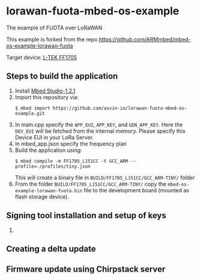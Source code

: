 # lorawan-fuota-mbed-os-example
The example of FUOTA over LoRaWAN

This example is forked from the repo https://github.com/ARMmbed/mbed-os-example-lorawan-fuota

Target device: [L-TEK FF1705](https://os.mbed.com/platforms/L-TEK-FF1705/)

## Steps to build the application
1. Install [Mbed Studio-1.2.1](https://os.mbed.com/studio/)
2. Import this repository via:
    ```
    $ mbed import https://github.com/asvin-io/lorawan-fuota-mbed-os-example.git
    ```
3. In main.cpp specify the `APP_EUI`, `APP_KEY`, and `GEN_APP_KEY`. Here the `DEV_EUI` will be fetched from the internal memory. Please specify this Device EUI in your LoRa Server.
4. In mbed_app.json specify the frequency plan
5. Build the application using:
    ```
    $ mbed compile -m FF1705_L151CC -t GCC_ARM --profile=./profiles/tiny.json
    ```
    This will create a binary file in `BUILD/FF1705_L151CC/GCC_ARM-TINY/` folder
6. From the folder `BUILD/FF1705_L151CC/GCC_ARM-TINY/` copy the `mbed-os-example-lorawan-fuota.bin` file to the development board (mounted as flash storage device).

## Signing tool installation and setup of keys
1. 

## Creating a delta update


## Firmware update using Chirpstack server

